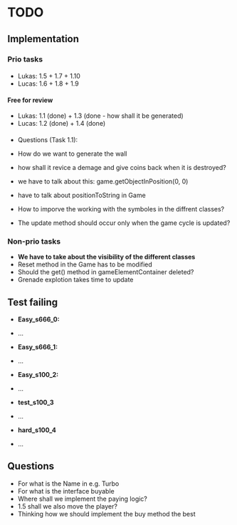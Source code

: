 # TODO
## Implementation
### Prio tasks
####
* Lukas: 1.5 + 1.7 + 1.10
* Lucas: 1.6 + 1.8 + 1.9

#### Free for review
* Lukas: 1.1 (done) + 1.3 (done - how shall it be generated) 
* Lucas: 1.2 (done) + 1.4 (done)
	
####
* Questions (Task 1.1):
* How do we want to generate the wall
* how shall it revice a demage and give coins back when it is destroyed?
* we have to talk about this: game.getObjectInPosition(0, 0)
* have to talk about positionToString in Game
* How to imporve the working with the symboles in the diffrent classes?


* The update method should occur only when the game cycle is updated?

### Non-prio tasks
* <b> We have to take about the visibility of the different classes </b>
* Reset method in the Game has to be modified
* Should the get() method in gameElementContainer deleted?
* Grenade explotion takes time to update

## Test failing
* <b>Easy_s666_0:</b>
- ...
* <b>Easy_s666_1:</b>
- ...
* <b>Easy_s100_2:</b>
- ...
* <b>test_s100_3</b>
- ...
* <b>hard_s100_4</b>
- ...


## Questions
* For what is the Name in e.g. Turbo
* For what is the interface buyable
* Where shall we implement the paying logic?
* 1.5 shall we also move the player?
* Thinking how we should implement the buy method the best

